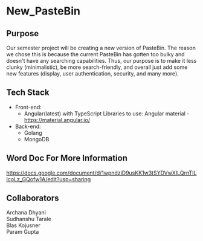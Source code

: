 # New_PasteBin

## Purpose ##
Our semester project will be creating a new version of PasteBin. The reason we chose this is because the current PasteBin has gotten too bulky and doesn't have any searching capabilities. Thus, our purpose is to make it less clunky (minimalistic), be more search-friendly, and overall just add some new features (display, user authentication, security, and many more).

## Tech Stack ##
* Front-end:
  * Angular(latest) with TypeScript
     Libraries to use: Angular material - https://material.angular.io/
* Back-end:
  * Golang
  * MongoDB

## Word Doc For More Information ##
https://docs.google.com/document/d/1wpndziD9usKK1w3tSYDVwXILQrnTILIcoLz_GQofw1A/edit?usp=sharing
  
## Collaborators ##  
Archana Dhyani  
Sudhanshu Tarale  
Blas Kojusner  
Param Gupta  



